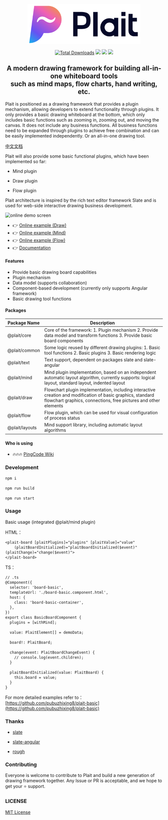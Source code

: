 <p align="center">
  <picture style="width: 320px">
    <source media="(prefers-color-scheme: light)" srcset="https://github.com/worktile/plait/blob/develop/.docgeni/public/assets/plait-logo-h.png?raw=true" />
    <source media="(prefers-color-scheme: dark)" srcset="https://github.com/worktile/plait/blob/develop/.docgeni/public/assets/plait-logo-h-dark.png?raw=true" />
    <img src="https://github.com/worktile/plait/blob/develop/.docgeni/public/assets/plait-horizontal-logo.png?raw=true" width="360" alt="Plait logo and name" />
  </picture>
</p>

<div align="center">
  <p>
    <a href="https://www.npmjs.com/package/@plait/core"><img src="https://img.shields.io/npm/dm/@plait/core.svg" alt="Total Downloads"></a>
    <a target="_blank" href="https://github.com/worktile/plait/releases/latest"><img src="https://img.shields.io/github/v/release/worktile/plait" /></a>
    <a target="_blank" href="https://github.com/worktile/plait/blob/develop/LICENSE"><img src="https://badgen.now.sh/badge/license/MIT" /></a>
    <a href="https://t.me/plaitboard"><img src="https://img.shields.io/badge/-Telegram-red?style=social&logo=telegram" height=20></a>
  </p>
  <h2>
    A modern drawing framework for building all-in-one whiteboard tools </br>
    such as mind maps, flow charts, hand writing, etc.
  </h3>
</div>


Plait is positioned as a drawing framework that provides a plugin mechanism, allowing developers to extend functionality through plugins. It only provides a basic drawing whiteboard at the bottom, which only includes basic functions such as zooming in, zooming out, and moving the canvas. It does not include any business functions. All business functions need to be expanded through plugins to achieve free combination and can be easily implemented independently. Or an all-in-one drawing tool.


[中文文档](https://github.com/worktile/plait/blob/develop/README.zh-CN.md)

Plait will also provide some basic functional plugins, which have been implemented so far:

- Mind plugin

- Draw plugin

- Flow plugin



Plait architecture is inspired by the rich text editor framework Slate and is used for web-side interactive drawing business development.

![online demo screen](https://github.com/worktile/plait/blob/develop/.docgeni/public/assets/mind-draw-flow.gif?raw=true)


- 👉 [Online example (Draw)](https://plait-gamma.vercel.app?init=draw)
- 👉 [Online example (Mind)](https://plait-gamma.vercel.app?init=mind)
- 👉 [Online example (Flow)](https://plait-gamma.vercel.app/flow)
- 👉 [Documentation](https://plait-docs.vercel.app)

#### Features

- Provide basic drawing board capabilities
- Plugin mechanism
- Data model (supports collaboration)
- Component-based development (currently only supports Angular framework)
- Basic drawing tool functions



#### Packages

|Package Name|Description
|---|---|
|@plait/core|Core of the framework: 1. Plugin mechanism 2. Provide data model and transform functions 3. Provide basic board components|
|@plait/common|Some logic reused by different drawing plugins: 1. Basic tool functions 2. Basic plugins 3. Basic rendering logic|
|@plait/text|Text support, dependent on packages slate and slate-angular|
|@plait/mind|Mind plugin implementation, based on an independent automatic layout algorithm, currently supports: logical layout, standard layout, indented layout|
|@plait/draw|Flowchart plugin implementation, including interactive creation and modification of basic graphics, standard flowchart graphics, connections, free pictures and other elements|
|@plait/flow|Flow plugin, which can be used for visual configuration of process status|
|@plait/layouts|Mind support library, including automatic layout algorithms|


#### Who is using

- 🔥🔥🔥 [PingCode Wiki](https://pingcode.com/solutions/knowledge-manage)


### Development

```
npm i

npm run build

npm run start
```


### Usage

Basic usage (integrated @plait/mind plugin)

HTML：

```
<plait-board [plaitPlugins]="plugins" [plaitValue]="value"
    (plaitBoardInitialized)="plaitBoardInitialized($event)" (plaitChange)="change($event)">
</plait-board>
```

TS：

```
// .ts
@Component({
  selector: 'board-basic',
  templateUrl: './board-basic.component.html',
  host: {
    class: 'board-basic-container',
  },
})
export class BasicBoardComponent {
  plugins = [withMind];

  value: PlaitElement[] = demoData;

  board!: PlaitBoard;

  change(event: PlaitBoardChangeEvent) {
    // console.log(event.children);
  }

  plaitBoardInitialized(value: PlaitBoard) {
    this.board = value;
  }
}
```

For more detailed examples refer to：  [https://github.com/pubuzhixing8/plait-basic](https://github.com/pubuzhixing8/plait-basic)  



### Thanks

- [slate](https://github.com/ianstormtaylor/slate)

- [slate-angular](https://github.com/worktile/slate-angular)

- [rough](https://github.com/rough-stuff/rough)



### Contributing

Everyone is welcome to contribute to Plait and build a new generation of drawing framework together. Any Issue or PR is acceptable, and we hope to get your ⭐️ support.



### LICENSE

  [MIT License](https://github.com/worktile/slate-angular/blob/master/LICENSE)  


